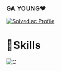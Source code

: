 ### GA YOUNG❤️‍

[![Solved.ac Profile](http://mazassumnida.wtf/api/v2/generate_badge?boj=thdrkdud0307)](https://solved.ac/thdrkdud0307/)


# 💪Skills
![C](https://img.shields.io/badge/C-A8B9CC.svg?&style=for-the-badge&logo=C&logoColor=white)
